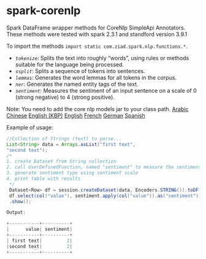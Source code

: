 # spark-corenlp
Spark DataFrame wrapper methods for CoreNlp SimpleApi Annotators.
These methods were tested with spark 2.3.1 and standford version 3.9.1

To import the methods `import static com.ziad.spark.nlp.functions.*`.

* *`tokenize`*: Splits the text into roughly “words”, using rules or methods suitable for the language being processed.
* *`ssplit`*: Splits a sequence of tokens into sentences.
* *`lemmas`*: 	Generates the word lemmas for all tokens in the corpus.
* *`ner`*: Generates the named entity tags of the text.
* *`sentiment`*: Measures the sentiment of an input sentence on a scale of 0 (strong negative) to 4 (strong positive).

Note: You need to add the core nlp models jar to your class path.
 [Arabic](http://nlp.stanford.edu/software/stanford-arabic-corenlp-2018-02-27-models.jar)
 [Chinese](http://nlp.stanford.edu/software/stanford-arabic-corenlp-2018-02-27-models.jar)
 [English (KBP)](http://nlp.stanford.edu/software/stanford-arabic-corenlp-2018-02-27-models.jar)
 [English](http://nlp.stanford.edu/software/stanford-arabic-corenlp-2018-02-27-models.jar)
 [French](http://nlp.stanford.edu/software/stanford-arabic-corenlp-2018-02-27-models.jar)
 [German](http://nlp.stanford.edu/software/stanford-arabic-corenlp-2018-02-27-models.jar)
 [Spanish](http://nlp.stanford.edu/software/stanford-arabic-corenlp-2018-02-27-models.jar)

Example of usage:
~~~Java
//Collection of Strings (text) to parse...
List<String> data = Arrays.asList("first text", 
"second text");
/*
1. create Dataset from String collection
2. call UserDefinedFunction, named "sentiment" to measure the sentiment of an input sentence
3. generate sentiment type using sentiment scale
4. print table with results
 */
 Dataset<Row> df = session.createDataset(data, Encoders.STRING()).toDF();
 df.select(col("value"), sentiment.apply(col("value")).as("sentiment"))
 .show();

Output:

+-----------+----------+
|      value| sentiment|
+-----------+----------+
| first text|         2|
|second text|         2|
+-----------+----------+

